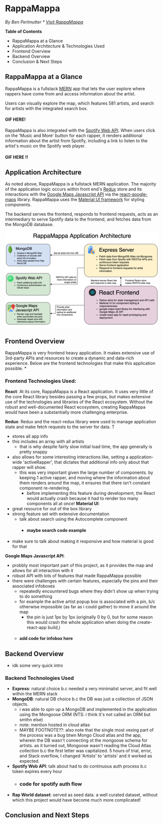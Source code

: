 # RappaMappa
*By Ben Perlmutter * [Visit RappaMappa](http://rappamappa.herokuapp.com/)*

**Table of Contents**
* RappaMappa at a Glance
* Application Architecture & Technologies Used 
* Frontend Overview
* Backend Overview
* Conclusion & Next Steps

## RappaMappa at a Glance
RappaMappa is a fullstack [MERN](https://www.geeksforgeeks.org/mern-stack/) app that lets the user explore where rappers have come from and access information about the artist. 

Users can visually explore the map, which features 581 artists, and search for artists with the integrated search box. 
#### GIF HERE! 

RappaMappa is also integrated with the [Spotify Web API](https://developer.spotify.com/documentation/web-api/). When users click on the 'Music and More' button for each rapper, it renders additional information about the artist from Spotify, including a link to listen to the artist's music on the Spotify web player. 
#### GIF HERE !!

## Application Architecture
As noted above, RappaMappa is a fullstack MERN application. The majority of the application logic occurs within front end's [Redux](https://redux.js.org/) store and its interactions with the [Google Maps Javascript API](https://developers.google.com/maps/documentation/javascript/tutorial) via the [react-google-maps](https://www.npmjs.com/package/react-google-maps) library. RappaMappa uses the [Material UI framework](https://material-ui.com/) for styling components. 

The backend serves the frontend, responds to frontend requests, acts as an intermediary to serve Spotify data to the frontend, and fetches data from the MongoDB database. 

![RappaMappa application architecture](/readme-resources/rappa-mappa-architecture.png)

## Frontend Overview
RappaMappa is very frontend heavy application. It makes extensive use of 3rd-party APIs and resources to create a dynamic and data-rich experience. Below are the frontend technologies that make this application possible. 
* 
### Frontend Technologies Used:
**React**: At its core, RappaMappa is a React application. It uses very little of the core React library besides passing a few props, but makes extensive use of the technologies and libraries of the React ecosystem. Without the robust and well-documented React ecosystem, creating RappaMappa would have been a substantially more challenging enterprise. 

**Redux**: Redux and the react-redux library were used to manage application state and make fetch requests to the server for data. T
  * stores all app info
  * this includes an array with all artists
    * that is why despite fairly slow initial load time, the app generally is pretty snappy
  * also allows for some interesting interactions like, setting a application-wide 'activeRapper', that dictates that additional info only about that rapper will show. 
    * this was very important given the large number of components. by keeping 1 active rapper, and moving where the information about them renders around the map, it ensures that there isn't constant component re-rendering. 
      * before implementing this feature during development, the React would actually crash because it had to render too many components all at once! 
**Material UI**: 
  * great resource for out of the box library
  * strong feature set with extensive documentation
    * talk about search using the Autocomplete component
      *  #### maybe search code example 
  * make sure to talk about making it responsive and how material is good for that 

**Google Maps Javascript API**:
  * probbly most important part of this project, as it provides the map and allows for all interaction with it 
  * robust API with lots of features that made RappaMappa possible
  * there were challenges with certain features, especially the pins and their associated infoboxes
    * repeatedly encountered bugs where they didn't show up when trying to do something
    * for example the active artist popup box is associated with a pin, b/c otherwise impossible (as far as i could gather) to move it around the map
      * the pin is just 1px by 1px (originally 0 by 0, but for some reason this would crash the whole application when doing the create-react-app build,)
    * #### add code for infobox here 

## Backend Overview
* idk some very quick intro
### Backend Technologies Used
* **Express**: natural choice b.c needed a very minimalist server, and fit well within the MERN stack
* **MongoDB**: natural DB choice b.c the DB was just a collection of JSON objects. 
  * i was able to spin up a MongoDB and implemented in the application using the Mongoose ORM (NTS: i think it's not called an ORM but smthn else)
  * note: mention hosted in cloud atlas
  * MAYBE FOOTNOTE??: also note that the single most vexing part of the process was a bug btwn Mongo Cloud atlas and the app, wherein the DB wasn't connecting ot the mongoose schema for artists. as it turned out, Mongoose wasn't reading the Cloud Atlas collection b.c the first letter was capitalized. 5 hours of trial, error, and Stack overflow, I changed 'Artists' to 'artists' and it worked as expected. 
* **Spotify Web API**: talk about had to do continuous auth process b.c token expires every hour 
  * ### code for spotify auth flow 
* **Rap World dataset**: served as seed data. a well curated dataset, without which this project would have become much more complicated! 
## Conclusion and Next Steps
